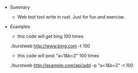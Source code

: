 * Summary
   - Web test tool write in rust.
    Just for fun and exercise.

* Examples
    - this code will get bing 100 times
    
   ./burstweb http://www.bing.com -t 100
   
    - this code will post "a=1&b=2" 100 times
    
   ./burstweb http://example.com/api/add -p "a=1&b=2" -t 100
